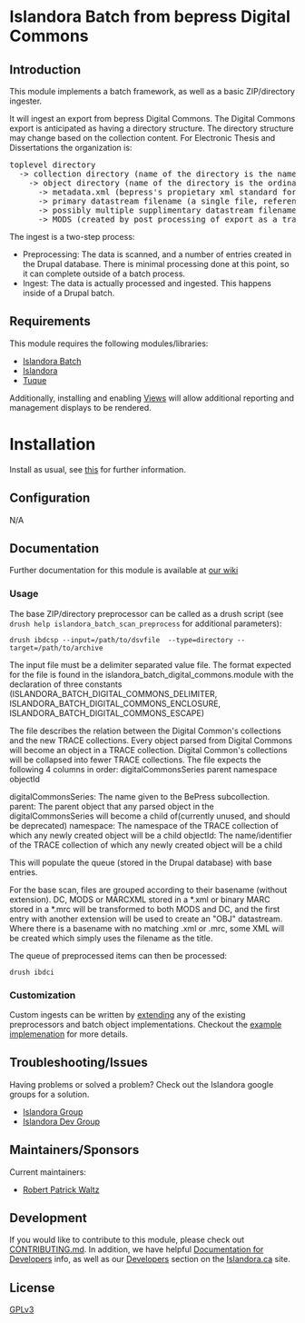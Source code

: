 # Islandora Batch from bepress Digital Commons

## Introduction

This module implements a batch framework, as well as a basic ZIP/directory ingester.

It will ingest an export from bepress Digital Commons.  The Digital Commons
export is anticipated as having a directory structure.  The directory structure may change based on the collection content. For Electronic Thesis and Dissertations the organization is:

<pre>
toplevel directory
  -> collection directory (name of the directory is the name of the collection)
    -> object directory (name of the directory is the ordinal value of the object in the collection)
      -> metadata.xml (bepress's propietary xml standard for metadata of the object)
      -> primary datastream filename (a single file, referenced in metadata.xml)
      -> possibly multiple supplimentary datastream filenames (one or more files, referenced in metadata.xml)
      -> MODS (created by post processing of export as a transform from the metadata.xml)
</pre> 
The ingest is a two-step process:

* Preprocessing: The data is scanned, and a number of entries created in the
  Drupal database.  There is minimal processing done at this point, so it can
  complete outside of a batch process.
* Ingest: The data is actually processed and ingested. This happens inside of
  a Drupal batch.

## Requirements

This module requires the following modules/libraries:

* [Islandora Batch](https://github.com/islandora/islandora_batch)
* [Islandora](https://github.com/islandora/islandora)
* [Tuque](https://github.com/islandora/tuque)


Additionally, installing and enabling [Views](https://drupal.org/project/views)
will allow additional reporting and management displays to be rendered.


# Installation

Install as usual, see [this](https://drupal.org/documentation/install/modules-themes/modules-7) for further information.

## Configuration

N/A

## Documentation

Further documentation for this module is available at [our wiki](https://wiki.duraspace.org/display/ISLANDORA/Islandora+Batch)

### Usage

The base ZIP/directory preprocessor can be called as a drush script (see `drush help islandora_batch_scan_preprocess` for additional parameters):

`drush ibdcsp --input=/path/to/dsvfile  --type=directory --target=/path/to/archive `

The input file must be a delimiter separated value file.  The format expected for the file is found in the islandora_batch_digital_commons.module with the declaration of three constants (ISLANDORA_BATCH_DIGITAL_COMMONS_DELIMITER, ISLANDORA_BATCH_DIGITAL_COMMONS_ENCLOSURE, ISLANDORA_BATCH_DIGITAL_COMMONS_ESCAPE)

The file describes the relation between the Digital Common's collections and the new TRACE collections.  Every object parsed from Digital Commons will become an object in a TRACE collection.  Digital Common's collections will be collapsed into fewer TRACE collections. 
The file expects the following 4 columns in order:
digitalCommonsSeries parent namespace objectId

digitalCommonsSeries: The name given to the BePress subcollection.
parent:  The parent object that any parsed object in the digitalCommonsSeries will become a child of(currently unused, and should be deprecated)
namespace: The namespace of the TRACE collection of which any newly created object will be a child
objectId: The name/identifier of the TRACE collection of which any newly created object will be a child


This will populate the queue (stored in the Drupal database) with base entries.

For the base scan, files are grouped according to their basename (without extension). DC, MODS or MARCXML stored in a *.xml or binary MARC stored in a *.mrc will be transformed to both MODS and DC, and the first entry with another extension will be used to create an "OBJ" datastream. Where there is a basename with no matching .xml or .mrc, some XML will be created which simply uses the filename as the title.

The queue of preprocessed items can then be processed:

`drush ibdci`


### Customization

Custom ingests can be written by [extending](http://github.com/Islandora/islandora_batch/wiki/How-To-Extend) any of the existing preprocessors and batch object implementations. Checkout the [example implemenation](http://github.com/Islandora/islandora_batch/wiki/Example-Implementation-Tutorial) for more details.

## Troubleshooting/Issues

Having problems or solved a problem? Check out the Islandora google groups for a solution.

* [Islandora Group](https://groups.google.com/forum/?hl=en&fromgroups#!forum/islandora)
* [Islandora Dev Group](https://groups.google.com/forum/?hl=en&fromgroups#!forum/islandora-dev)

## Maintainers/Sponsors

Current maintainers:

* [Robert Patrick Waltz](https://github.com/robert-patrick-waltz)

## Development

If you would like to contribute to this module, please check out [CONTRIBUTING.md](CONTRIBUTING.md). In addition, we have helpful [Documentation for Developers](https://github.com/Islandora/islandora/wiki#wiki-documentation-for-developers) info, as well as our [Developers](http://islandora.ca/developers) section on the [Islandora.ca](http://islandora.ca) site.

## License

[GPLv3](http://www.gnu.org/licenses/gpl-3.0.txt)
